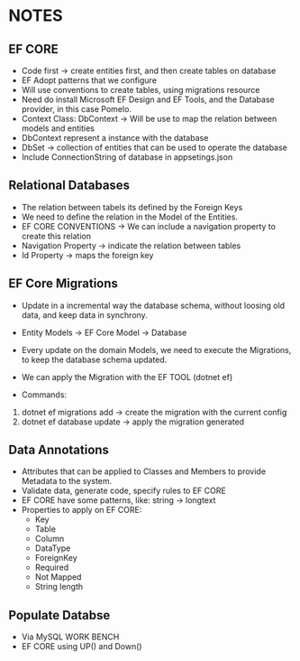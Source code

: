 # NOTES

## EF CORE

- Code first -> create entities first, and then create tables on database
- EF Adopt patterns that we configure
- Will use conventions to create tables, using migrations resource
- Need do install Microsoft EF Design and EF Tools, and the Database provider, in this case Pomelo.
- Context Class: DbContext -> Will be use to map the relation between models and entities
- DbContext represent a instance with the database
- DbSet -> collection of entities that can be used to operate the database
- Include ConnectionString of database in appsetings.json

## Relational Databases

- The relation between tabels its defined by the Foreign Keys
- We need to define the relation in the Model of the Entities.
- EF CORE CONVENTIONS ->  We can include a navigation property to create this relation
- Navigation Property -> indicate the relation between tables
- Id Property -> maps the foreign key

## EF Core Migrations

- Update in a incremental way the database schema, without loosing old data, and keep data in synchrony.
- Entity Models -> EF Core Model -> Database
- Every update on the domain Models, we need to execute the Migrations, to keep the database schema updated.
- We can apply the Migration with the EF TOOL (dotnet ef)

- Commands:
1. dotnet ef migrations add <migrationName> -> create the migration with the current config
2. dotnet ef database update -> apply the migration generated

## Data Annotations
- Attributes that can be applied to Classes and Members to provide Metadata to the system.
- Validate data, generate code, specify rules to EF CORE
- EF CORE have some patterns, like: string -> longtext
- Properties to apply on EF CORE:
	- Key
	- Table
	- Column
	- DataType
	- ForeignKey
	- Required
	- Not Mapped
	- String length


## Populate Databse

- Via MySQL WORK BENCH
- EF CORE using UP() and Down()